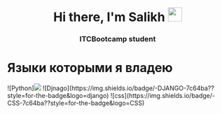 <h1 align="center">Hi there, I'm <a target="_blank">Salikh</a> 
<img src="https://github.com/blackcater/blackcater/raw/main/images/Hi.gif" height="32"/></h1>
<h3 align="center">ITCBootcamp student</h3>
<h1>Языки которыми я владею</h1>
![Python]<img src='https://img.shields.io/badge/-PYTHON-7c64ba??style=for-the-badge&logo=python'>
![Djnago](https://img.shields.io/badge/-DJANGO-7c64ba??style=for-the-badge&logo=django)
![css](https://img.shields.io/badge/-CSS-7c64ba??style=for-the-badge&logo=CSS)
